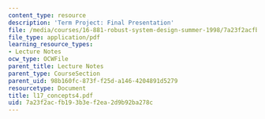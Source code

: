 ```yaml
---
content_type: resource
description: 'Term Project: Final Presentation'
file: /media/courses/16-881-robust-system-design-summer-1998/7a23f2acfb193b3ef2ea2d9b92ba278c_l17_concepts4.pdf
file_type: application/pdf
learning_resource_types:
- Lecture Notes
ocw_type: OCWFile
parent_title: Lecture Notes
parent_type: CourseSection
parent_uid: 98b160fc-873f-f25d-a146-4204891d5279
resourcetype: Document
title: l17_concepts4.pdf
uid: 7a23f2ac-fb19-3b3e-f2ea-2d9b92ba278c
---
```

